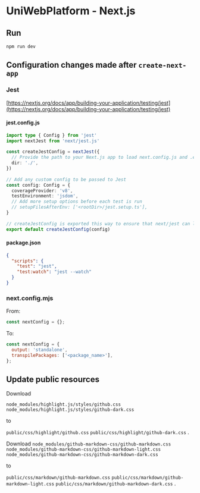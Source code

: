 # UniWebPlatform - Next.js

## Run

```bash
npm run dev
```

## Configuration changes made after `create-next-app`

### Jest

[https://nextjs.org/docs/app/building-your-application/testing/jest](https://nextjs.org/docs/app/building-your-application/testing/jest)

#### jest.config.js

```ts
import type { Config } from 'jest'
import nextJest from 'next/jest.js'
 
const createJestConfig = nextJest({
  // Provide the path to your Next.js app to load next.config.js and .env files in your test environment
  dir: './',
})
 
// Add any custom config to be passed to Jest
const config: Config = {
  coverageProvider: 'v8',
  testEnvironment: 'jsdom',
  // Add more setup options before each test is run
  // setupFilesAfterEnv: ['<rootDir>/jest.setup.ts'],
}
 
// createJestConfig is exported this way to ensure that next/jest can load the Next.js config which is async
export default createJestConfig(config)
```

#### package.json

```json
{
  "scripts": {
    "test": "jest",
    "test:watch": "jest --watch"
  }
}
```

### next.config.mjs

From:

```js
const nextConfig = {};
```

To:

```js
const nextConfig = {
  output: 'standalone',
  transpilePackages: ['<package_name>'],
};
```

## Update public resources

Download

`node_modules/highlight.js/styles/github.css`
`node_modules/highlight.js/styles/github-dark.css`

to

`public/css/highlight/github.css`
`public/css/highlight/github-dark.css`
.

Download
`node_modules/github-markdown-css/github-markdown.css`
`node_modules/github-markdown-css/github-markdown-light.css`
`node_modules/github-markdown-css/github-markdown-dark.css`

to

`public/css/markdown/github-markdown.css`
`public/css/markdown/github-markdown-light.css`
`public/css/markdown/github-markdown-dark.css`
.
